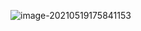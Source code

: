 ![image-20210519175841153](C:\Users\86177\AppData\Roaming\Typora\typora-user-images\image-20210519175841153.png)

